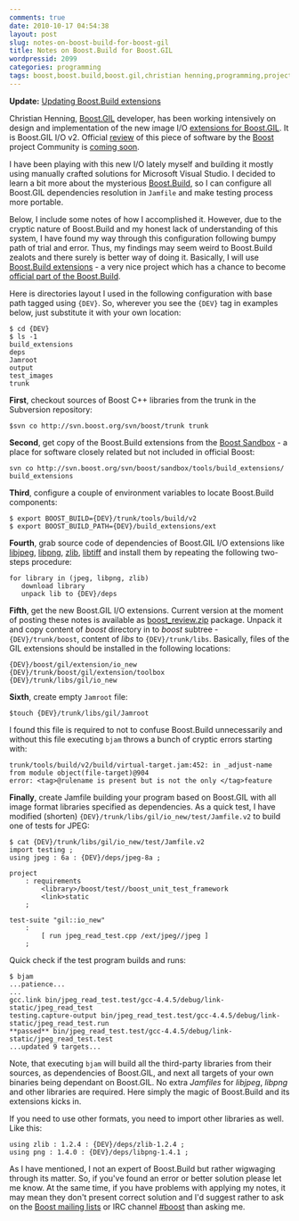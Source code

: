 ```yaml
---
comments: true
date: 2010-10-17 04:54:38
layout: post
slug: notes-on-boost-build-for-boost-gil
title: Notes on Boost.Build for Boost.GIL
wordpressid: 2099
categories: programming
tags: boost,boost.build,boost.gil,christian henning,programming,project,review
---
```


**Update:** [Updating Boost.Build extensions](/?p=2113)


 


Christian Henning, [Boost.GIL](http://www.boost.org/libs/gil) developer, has been working intensively on design and implementation of the new image I/O [extensions for Boost.GIL](http://code.google.com/p/gil-contributions/). It is Boost.GIL I/O v2. Official [review](http://www.boost.org/community/reviews.html) of this piece of software by the [Boost](http://boost.org) project Community is [coming soon](http://www.boost.org/community/review_schedule.html).





I have been playing with this new I/O lately myself and building it mostly using manually crafted solutions for Microsoft Visual Studio.
I decided to learn a bit more about the mysterious [Boost.Build](http://www.boost.org/doc/tools/build/index.html), so I can configure all Boost.GIL dependencies resolution in `Jamfile` and make testing process more portable.





Below, I include some notes of how I accomplished it. However, due to the cryptic nature of Boost.Build and my honest lack of understanding of this system, I have found my way through this configuration following bumpy path of trial and error. Thus, my findings may seem
weird to Boost.Build zealots and there surely is better way of doing it. Basically, I will use [Boost.Build extensions](http://svn.boost.org/svn/boost/sandbox/tools/build_extensions/) - a very nice project which has a chance to become [official part of the Boost.Build](http://lists.boost.org/Archives/boost/2010/10/171618.php).





Here is directories layout I used in the following configuration with base path tagged using `{DEV}`. So, wherever you see the `{DEV}` tag in examples below, just substitute it with your own location:




    
    $ cd {DEV}
    $ ls -1
    build_extensions
    deps
    Jamroot
    output
    test_images
    trunk





**First**, checkout sources of Boost C++ libraries from the trunk in the Subversion repository:




    
    $svn co http://svn.boost.org/svn/boost/trunk trunk





**Second**, get copy of the Boost.Build extensions from the [Boost Sandbox](http://www.boost.org/community/sandbox.html) - a place for software closely related but not included in official Boost:




    
    svn co http://svn.boost.org/svn/boost/sandbox/tools/build_extensions/ build_extensions





**Third**, configure a couple of environment variables to locate Boost.Build components:




    
    $ export BOOST_BUILD={DEV}/trunk/tools/build/v2
    $ export BOOST_BUILD_PATH={DEV}/build_extensions/ext





**Fourth**, grab source code of dependencies of Boost.GIL I/O extensions like [libjpeg](http://www.ijg.org/), [libpng](http://libpng.org/), [zlib](http://zlib.net/), [libtiff](http://www.remotesensing.org/libtiff/) and install them by repeating the following two-steps procedure:




    
    
    for library in (jpeg, libpng, zlib)
       download library
       unpack lib to {DEV}/deps
    





**Fifth**, get the new Boost.GIL I/O extensions. Current version at the moment of posting these notes is available as [boost_review.zip](http://code.google.com/p/gil-contributions/downloads/detail?name=boost_review.zip&can=2&q=) package. Unpack it and copy content of _boost_ directory in to _boost_ subtree - `{DEV}/trunk/boost`, content of _libs_ to `{DEV}/trunk/libs`. Basically, files of the GIL extensions should be installed in the following locations:




    
    {DEV}/boost/gil/extension/io_new
    {DEV}/trunk/boost/gil/extension/toolbox
    {DEV}/trunk/libs/gil/io_new





**Sixth**, create empty `Jamroot` file:




    
    $touch {DEV}/trunk/libs/gil/Jamroot





I found this file is required to not to confuse Boost.Build unnecessarily and without this file executing `bjam` throws a bunch of cryptic errors starting with:




    
    trunk/tools/build/v2/build/virtual-target.jam:452: in _adjust-name from module object(file-target)@904
    error: <tag>@rulename is present but is not the only </tag>feature





**Finally**, create Jamfile building your program based on Boost.GIL with all image format libraries specified as dependencies. As a quick test, I have modified (shorten) `{DEV}/trunk/libs/gil/io_new/test/Jamfile.v2` to build one of tests for JPEG:




    
    
    $ cat {DEV}/trunk/libs/gil/io_new/test/Jamfile.v2
    import testing ;
    using jpeg : 6a : {DEV}/deps/jpeg-8a ;
    
    project
        : requirements
            <library>/boost/test//boost_unit_test_framework
            <link>static
        ;
    
    test-suite "gil::io_new"
        :
            [ run jpeg_read_test.cpp /ext/jpeg//jpeg ]
        ;
    





Quick check if the test program builds and runs:




    
    $ bjam
    ...patience...
    ...
    gcc.link bin/jpeg_read_test.test/gcc-4.4.5/debug/link-static/jpeg_read_test
    testing.capture-output bin/jpeg_read_test.test/gcc-4.4.5/debug/link-static/jpeg_read_test.run
    **passed** bin/jpeg_read_test.test/gcc-4.4.5/debug/link-static/jpeg_read_test.test
    ...updated 9 targets...






Note, that executing `bjam` will build all the third-party libraries from their sources, as dependencies of Boost.GIL, and next all targets of your own binaries being dependant on Boost.GIL. No extra _Jamfiles_ for _libjpeg_, _libpng_ and other libraries are required. Here simply the magic of Boost.Build and its extensions kicks in.





If you need to use other formats, you need to import other libraries as well. Like this:




    
    using zlib : 1.2.4 : {DEV}/deps/zlib-1.2.4 ;
    using png : 1.4.0 : {DEV}/deps/libpng-1.4.1 ;





As I have mentioned, I not an expert of Boost.Build but rather wigwaging through its matter. So, if you've found an error or better solution please let me know. At the same time, if you have problems with applying my notes, it may mean they don't present correct solution and I'd suggest rather to ask on the [Boost mailing lists](http://lists.boost.org/) or IRC channel [#boost](irc://irc.freenode.net/boost) than asking me.
